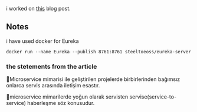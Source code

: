 i worked on [this][1] blog post. 
## Notes
i have used docker for Eureka

``docker run --name Eureka --publish 8761:8761 steeltoeoss/eureka-server``

### the stetements from the article
📌Microservice mimarisi ile geliştirilen projelerde birbirlerinden bağımsız onlarca servis arasında iletişim esastır.

📌microservice mimarilerde yoğun olarak servisten servise(service-to-service) haberleşme söz konusudur.


<!-- ## Refrences -->
[1]: https://www.gencayyildiz.com/blog/netflix-eureka-server-ile-service-discovery/ "blogpost of gencayyildiz" 